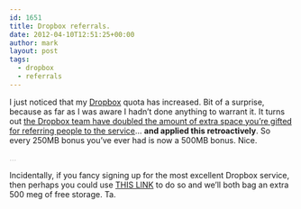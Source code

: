 ```yaml
---
id: 1651
title: Dropbox referrals.
date: 2012-04-10T12:51:25+00:00
author: mark
layout: post
tags:
  - dropbox
  - referrals
---
```

I just noticed that my [Dropbox](http://dropbox.com) quota has increased. Bit of a surprise, because as far as I was aware I hadn&#8217;t done anything to warrant it. It turns out [the Dropbox team have doubled the amount of extra space you&#8217;re gifted for referring people to the service](http://blog.dropbox.com/?p=1096)&#8230; **and applied this retroactively**. So every 250MB bonus you&#8217;ve ever had is now a 500MB bonus. Nice.

<span style="color: #c0c0c0;">&#8230;</span>

Incidentally, if you fancy signing up for the most excellent Dropbox service, then perhaps you could use [THIS LINK](http://db.tt/7coj3Qg) to do so and we&#8217;ll both bag an extra 500 meg of free storage. Ta.

&nbsp;